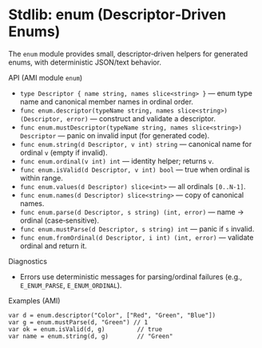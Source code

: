 # Stdlib: enum (Descriptor‑Driven Enums)

The `enum` module provides small, descriptor‑driven helpers for generated enums, with deterministic JSON/text behavior.

API (AMI module `enum`)
- `type Descriptor { name string, names slice<string> }` — enum type name and canonical member names in ordinal order.
- `func enum.descriptor(typeName string, names slice<string>) (Descriptor, error)` — construct and validate a descriptor.
- `func enum.mustDescriptor(typeName string, names slice<string>) Descriptor` — panic on invalid input (for generated code).
- `func enum.string(d Descriptor, v int) string` — canonical name for ordinal `v` (empty if invalid).
- `func enum.ordinal(v int) int` — identity helper; returns `v`.
- `func enum.isValid(d Descriptor, v int) bool` — true when ordinal is within range.
- `func enum.values(d Descriptor) slice<int>` — all ordinals `[0..N-1]`.
- `func enum.names(d Descriptor) slice<string>` — copy of canonical names.
- `func enum.parse(d Descriptor, s string) (int, error)` — name → ordinal (case‑sensitive).
- `func enum.mustParse(d Descriptor, s string) int` — panic if `s` invalid.
- `func enum.fromOrdinal(d Descriptor, i int) (int, error)` — validate ordinal and return it.

Diagnostics
- Errors use deterministic messages for parsing/ordinal failures (e.g., `E_ENUM_PARSE`, `E_ENUM_ORDINAL`).

Examples (AMI)
```
var d = enum.descriptor("Color", ["Red", "Green", "Blue"])
var g = enum.mustParse(d, "Green") // 1
var ok = enum.isValid(d, g)         // true
var name = enum.string(d, g)        // "Green"
```
